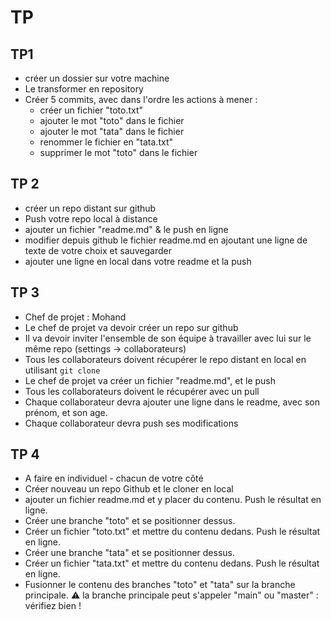# TP

## TP1

- créer un dossier sur votre machine
- Le transformer en repository
- Créer 5 commits, avec dans l'ordre les actions à mener :
  - créer un fichier "toto.txt"
  - ajouter le mot "toto" dans le fichier
  - ajouter le mot "tata" dans le fichier
  - renommer le fichier en "tata.txt"
  - supprimer le mot "toto" dans le fichier

## TP 2

- créer un repo distant sur github
- Push votre repo local à distance
- ajouter un fichier "readme.md" & le push en ligne
- modifier depuis github le fichier readme.md en ajoutant une ligne de texte de votre choix et sauvegarder
- ajouter une ligne en local dans votre readme et la push

## TP 3

- Chef de projet : Mohand
- Le chef de projet va devoir créer un repo sur github
- Il va devoir inviter l'ensemble de son équipe à travailler avec lui sur le même repo (settings -> collaborateurs)
- Tous les collaborateurs doivent récupérer le repo distant en local en utilisant `git clone`
- Le chef de projet va créer un fichier "readme.md", et le push
- Tous les collaborateurs doivent le récupérer avec un pull
- Chaque collaborateur devra ajouter une ligne dans le readme, avec son prénom, et son age.
- Chaque collaborateur devra push ses modifications

## TP 4

- A faire en individuel - chacun de votre côté
- Créer nouveau un repo Github et le cloner en local
- ajouter un fichier readme.md et y placer du contenu. Push le résultat en ligne.
- Créer une branche "toto" et se positionner dessus.
- Créer un fichier "toto.txt" et mettre du contenu dedans. Push le résultat en ligne.
- Créer une branche "tata" et se positionner dessus.
- Créer un fichier "tata.txt" et mettre du contenu dedans. Push le résultat en ligne.
- Fusionner le contenu des branches "toto" et "tata" sur la branche principale.
  ⚠️ la branche principale peut s'appeler "main" ou "master" : vérifiez bien !
